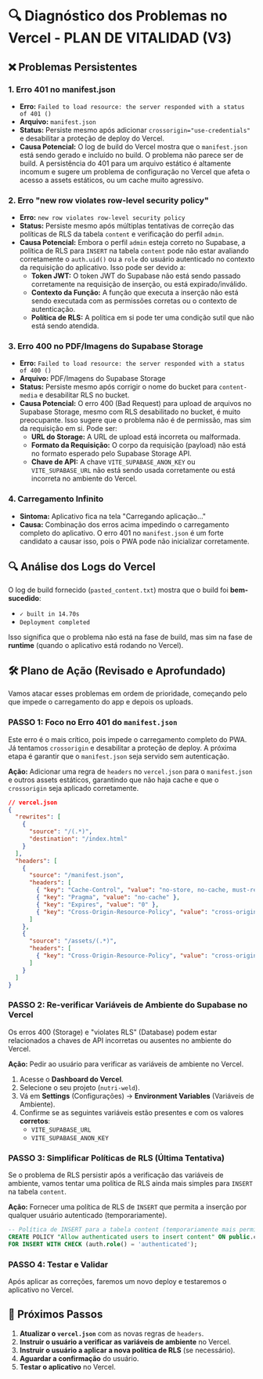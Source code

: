 # 🔍 Diagnóstico dos Problemas no Vercel - PLAN DE VITALIDAD (V3)

## ❌ Problemas Persistentes

### 1. Erro 401 no manifest.json
- **Erro:** `Failed to load resource: the server responded with a status of 401 ()`
- **Arquivo:** `manifest.json`
- **Status:** Persiste mesmo após adicionar `crossorigin="use-credentials"` e desabilitar a proteção de deploy do Vercel.
- **Causa Potencial:** O log de build do Vercel mostra que o `manifest.json` está sendo gerado e incluído no build. O problema não parece ser de build. A persistência do 401 para um arquivo estático é altamente incomum e sugere um problema de configuração no Vercel que afeta o acesso a assets estáticos, ou um cache muito agressivo.

### 2. Erro "new row violates row-level security policy"
- **Erro:** `new row violates row-level security policy`
- **Status:** Persiste mesmo após múltiplas tentativas de correção das políticas de RLS da tabela `content` e verificação do perfil `admin`.
- **Causa Potencial:** Embora o perfil `admin` esteja correto no Supabase, a política de RLS para `INSERT` na tabela `content` pode não estar avaliando corretamente o `auth.uid()` ou a `role` do usuário autenticado no contexto da requisição do aplicativo. Isso pode ser devido a:
    - **Token JWT:** O token JWT do Supabase não está sendo passado corretamente na requisição de inserção, ou está expirado/inválido.
    - **Contexto da Função:** A função que executa a inserção não está sendo executada com as permissões corretas ou o contexto de autenticação.
    - **Política de RLS:** A política em si pode ter uma condição sutil que não está sendo atendida.

### 3. Erro 400 no PDF/Imagens do Supabase Storage
- **Erro:** `Failed to load resource: the server responded with a status of 400 ()`
- **Arquivo:** PDF/Imagens do Supabase Storage
- **Status:** Persiste mesmo após corrigir o nome do bucket para `content-media` e desabilitar RLS no bucket.
- **Causa Potencial:** O erro 400 (Bad Request) para upload de arquivos no Supabase Storage, mesmo com RLS desabilitado no bucket, é muito preocupante. Isso sugere que o problema não é de permissão, mas sim da requisição em si. Pode ser:
    - **URL do Storage:** A URL de upload está incorreta ou malformada.
    - **Formato da Requisição:** O corpo da requisição (payload) não está no formato esperado pelo Supabase Storage API.
    - **Chave de API:** A chave `VITE_SUPABASE_ANON_KEY` ou `VITE_SUPABASE_URL` não está sendo usada corretamente ou está incorreta no ambiente do Vercel.

### 4. Carregamento Infinito
- **Sintoma:** Aplicativo fica na tela "Carregando aplicação..."
- **Causa:** Combinação dos erros acima impedindo o carregamento completo do aplicativo. O erro 401 no `manifest.json` é um forte candidato a causar isso, pois o PWA pode não inicializar corretamente.

## 🔍 Análise dos Logs do Vercel

O log de build fornecido (`pasted_content.txt`) mostra que o build foi **bem-sucedido**:
- `✓ built in 14.70s`
- `Deployment completed`

Isso significa que o problema não está na fase de build, mas sim na fase de **runtime** (quando o aplicativo está rodando no Vercel).

## 🛠️ Plano de Ação (Revisado e Aprofundado)

Vamos atacar esses problemas em ordem de prioridade, começando pelo que impede o carregamento do app e depois os uploads.

### PASSO 1: Foco no Erro 401 do `manifest.json`

Este erro é o mais crítico, pois impede o carregamento completo do PWA. Já tentamos `crossorigin` e desabilitar a proteção de deploy. A próxima etapa é garantir que o `manifest.json` seja servido sem autenticação.

**Ação:** Adicionar uma regra de `headers` no `vercel.json` para o `manifest.json` e outros assets estáticos, garantindo que não haja cache e que o `crossorigin` seja aplicado corretamente.

```json
// vercel.json
{
  "rewrites": [
    {
      "source": "/(.*)",
      "destination": "/index.html"
    }
  ],
  "headers": [
    {
      "source": "/manifest.json",
      "headers": [
        { "key": "Cache-Control", "value": "no-store, no-cache, must-revalidate, proxy-revalidate" },
        { "key": "Pragma", "value": "no-cache" },
        { "key": "Expires", "value": "0" },
        { "key": "Cross-Origin-Resource-Policy", "value": "cross-origin" }
      ]
    },
    {
      "source": "/assets/(.*)",
      "headers": [
        { "key": "Cross-Origin-Resource-Policy", "value": "cross-origin" }
      ]
    }
  ]
}
```

### PASSO 2: Re-verificar Variáveis de Ambiente do Supabase no Vercel

Os erros 400 (Storage) e "violates RLS" (Database) podem estar relacionados a chaves de API incorretas ou ausentes no ambiente do Vercel.

**Ação:** Pedir ao usuário para verificar as variáveis de ambiente no Vercel.

1.  Acesse o **Dashboard do Vercel**.
2.  Selecione o seu projeto (`nutri-weld`).
3.  Vá em **Settings** (Configurações) -> **Environment Variables** (Variáveis de Ambiente).
4.  Confirme se as seguintes variáveis estão presentes e com os valores **corretos**:
    - `VITE_SUPABASE_URL`
    - `VITE_SUPABASE_ANON_KEY`

### PASSO 3: Simplificar Políticas de RLS (Última Tentativa)

Se o problema de RLS persistir após a verificação das variáveis de ambiente, vamos tentar uma política de RLS ainda mais simples para `INSERT` na tabela `content`.

**Ação:** Fornecer uma política de RLS de `INSERT` que permita a inserção por qualquer usuário autenticado (temporariamente).

```sql
-- Política de INSERT para a tabela content (temporariamente mais permissiva)
CREATE POLICY "Allow authenticated users to insert content" ON public.content
FOR INSERT WITH CHECK (auth.role() = 'authenticated');
```

### PASSO 4: Testar e Validar

Após aplicar as correções, faremos um novo deploy e testaremos o aplicativo no Vercel.

## 📝 Próximos Passos

1.  **Atualizar o `vercel.json`** com as novas regras de `headers`.
2.  **Instruir o usuário a verificar as variáveis de ambiente** no Vercel.
3.  **Instruir o usuário a aplicar a nova política de RLS** (se necessário).
4.  **Aguardar a confirmação** do usuário.
5.  **Testar o aplicativo** no Vercel.


